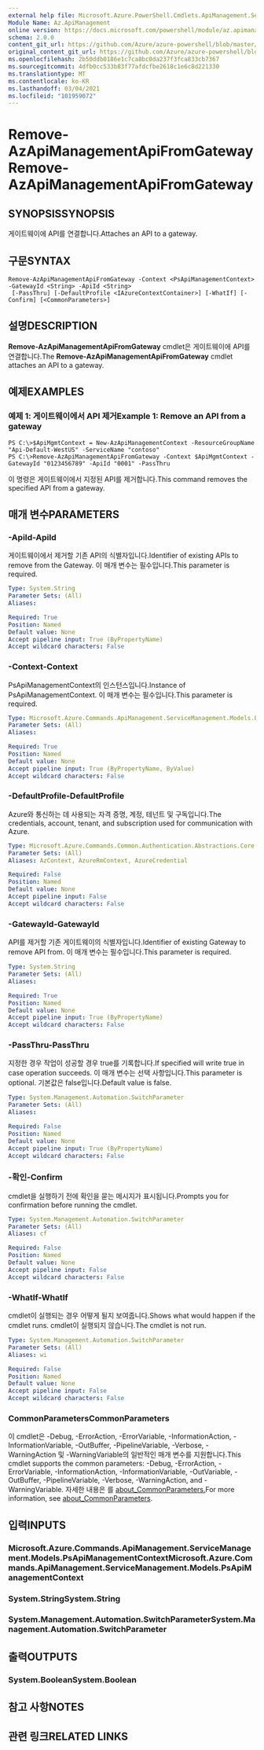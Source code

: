 ```yaml
---
external help file: Microsoft.Azure.PowerShell.Cmdlets.ApiManagement.ServiceManagement.dll-Help.xml
Module Name: Az.ApiManagement
online version: https://docs.microsoft.com/powershell/module/az.apimanagement/remove-azapimanagementapifromgateway
schema: 2.0.0
content_git_url: https://github.com/Azure/azure-powershell/blob/master/src/ApiManagement/ApiManagement/help/Remove-AzApiManagementApiFromGateway.md
original_content_git_url: https://github.com/Azure/azure-powershell/blob/master/src/ApiManagement/ApiManagement/help/Remove-AzApiManagementApiFromGateway.md
ms.openlocfilehash: 2b50ddb0186e1c7ca8bc0da237f3fca833cb7367
ms.sourcegitcommit: 4dfb0cc533b83f77afdcfbe2618c1e6c8d221330
ms.translationtype: MT
ms.contentlocale: ko-KR
ms.lasthandoff: 03/04/2021
ms.locfileid: "101959072"
---
```

# <span data-ttu-id="66637-101">Remove-AzApiManagementApiFromGateway</span><span class="sxs-lookup"><span data-stu-id="66637-101">Remove-AzApiManagementApiFromGateway</span></span>

## <span data-ttu-id="66637-102">SYNOPSIS</span><span class="sxs-lookup"><span data-stu-id="66637-102">SYNOPSIS</span></span>
<span data-ttu-id="66637-103">게이트웨이에 API를 연결합니다.</span><span class="sxs-lookup"><span data-stu-id="66637-103">Attaches an API to a gateway.</span></span>

## <span data-ttu-id="66637-104">구문</span><span class="sxs-lookup"><span data-stu-id="66637-104">SYNTAX</span></span>

```
Remove-AzApiManagementApiFromGateway -Context <PsApiManagementContext> -GatewayId <String> -ApiId <String>
 [-PassThru] [-DefaultProfile <IAzureContextContainer>] [-WhatIf] [-Confirm] [<CommonParameters>]
```

## <span data-ttu-id="66637-105">설명</span><span class="sxs-lookup"><span data-stu-id="66637-105">DESCRIPTION</span></span>
<span data-ttu-id="66637-106">**Remove-AzApiManagementApiFromGateway** cmdlet은 게이트웨이에 API를 연결합니다.</span><span class="sxs-lookup"><span data-stu-id="66637-106">The **Remove-AzApiManagementApiFromGateway** cmdlet attaches an API to a gateway.</span></span>

## <span data-ttu-id="66637-107">예제</span><span class="sxs-lookup"><span data-stu-id="66637-107">EXAMPLES</span></span>

### <span data-ttu-id="66637-108">예제 1: 게이트웨이에서 API 제거</span><span class="sxs-lookup"><span data-stu-id="66637-108">Example 1: Remove an API from a gateway</span></span>
```
PS C:\>$ApiMgmtContext = New-AzApiManagementContext -ResourceGroupName "Api-Default-WestUS" -ServiceName "contoso"
PS C:\>Remove-AzApiManagementApiFromGateway -Context $ApiMgmtContext -GatewayId "0123456789" -ApiId "0001" -PassThru
```

<span data-ttu-id="66637-109">이 명령은 게이트웨이에서 지정된 API를 제거합니다.</span><span class="sxs-lookup"><span data-stu-id="66637-109">This command removes the specified API from a gateway.</span></span>

## <span data-ttu-id="66637-110">매개 변수</span><span class="sxs-lookup"><span data-stu-id="66637-110">PARAMETERS</span></span>

### <span data-ttu-id="66637-111">-ApiId</span><span class="sxs-lookup"><span data-stu-id="66637-111">-ApiId</span></span>
<span data-ttu-id="66637-112">게이트웨이에서 제거할 기존 API의 식별자입니다.</span><span class="sxs-lookup"><span data-stu-id="66637-112">Identifier of existing APIs to remove from the Gateway.</span></span>
<span data-ttu-id="66637-113">이 매개 변수는 필수입니다.</span><span class="sxs-lookup"><span data-stu-id="66637-113">This parameter is required.</span></span>

```yaml
Type: System.String
Parameter Sets: (All)
Aliases:

Required: True
Position: Named
Default value: None
Accept pipeline input: True (ByPropertyName)
Accept wildcard characters: False
```

### <span data-ttu-id="66637-114">-Context</span><span class="sxs-lookup"><span data-stu-id="66637-114">-Context</span></span>
<span data-ttu-id="66637-115">PsApiManagementContext의 인스턴스입니다.</span><span class="sxs-lookup"><span data-stu-id="66637-115">Instance of PsApiManagementContext.</span></span>
<span data-ttu-id="66637-116">이 매개 변수는 필수입니다.</span><span class="sxs-lookup"><span data-stu-id="66637-116">This parameter is required.</span></span>

```yaml
Type: Microsoft.Azure.Commands.ApiManagement.ServiceManagement.Models.PsApiManagementContext
Parameter Sets: (All)
Aliases:

Required: True
Position: Named
Default value: None
Accept pipeline input: True (ByPropertyName, ByValue)
Accept wildcard characters: False
```

### <span data-ttu-id="66637-117">-DefaultProfile</span><span class="sxs-lookup"><span data-stu-id="66637-117">-DefaultProfile</span></span>
<span data-ttu-id="66637-118">Azure와 통신하는 데 사용되는 자격 증명, 계정, 테넌트 및 구독입니다.</span><span class="sxs-lookup"><span data-stu-id="66637-118">The credentials, account, tenant, and subscription used for communication with Azure.</span></span>

```yaml
Type: Microsoft.Azure.Commands.Common.Authentication.Abstractions.Core.IAzureContextContainer
Parameter Sets: (All)
Aliases: AzContext, AzureRmContext, AzureCredential

Required: False
Position: Named
Default value: None
Accept pipeline input: False
Accept wildcard characters: False
```

### <span data-ttu-id="66637-119">-GatewayId</span><span class="sxs-lookup"><span data-stu-id="66637-119">-GatewayId</span></span>
<span data-ttu-id="66637-120">API를 제거할 기존 게이트웨이의 식별자입니다.</span><span class="sxs-lookup"><span data-stu-id="66637-120">Identifier of existing Gateway to remove API from.</span></span>
<span data-ttu-id="66637-121">이 매개 변수는 필수입니다.</span><span class="sxs-lookup"><span data-stu-id="66637-121">This parameter is required.</span></span>

```yaml
Type: System.String
Parameter Sets: (All)
Aliases:

Required: True
Position: Named
Default value: None
Accept pipeline input: True (ByPropertyName)
Accept wildcard characters: False
```

### <span data-ttu-id="66637-122">-PassThru</span><span class="sxs-lookup"><span data-stu-id="66637-122">-PassThru</span></span>
<span data-ttu-id="66637-123">지정한 경우 작업이 성공할 경우 true를 기록합니다.</span><span class="sxs-lookup"><span data-stu-id="66637-123">If specified will write true in case operation succeeds.</span></span>
<span data-ttu-id="66637-124">이 매개 변수는 선택 사항입니다.</span><span class="sxs-lookup"><span data-stu-id="66637-124">This parameter is optional.</span></span>
<span data-ttu-id="66637-125">기본값은 false입니다.</span><span class="sxs-lookup"><span data-stu-id="66637-125">Default value is false.</span></span>

```yaml
Type: System.Management.Automation.SwitchParameter
Parameter Sets: (All)
Aliases:

Required: False
Position: Named
Default value: None
Accept pipeline input: True (ByPropertyName)
Accept wildcard characters: False
```

### <span data-ttu-id="66637-126">-확인</span><span class="sxs-lookup"><span data-stu-id="66637-126">-Confirm</span></span>
<span data-ttu-id="66637-127">cmdlet을 실행하기 전에 확인을 묻는 메시지가 표시됩니다.</span><span class="sxs-lookup"><span data-stu-id="66637-127">Prompts you for confirmation before running the cmdlet.</span></span>

```yaml
Type: System.Management.Automation.SwitchParameter
Parameter Sets: (All)
Aliases: cf

Required: False
Position: Named
Default value: None
Accept pipeline input: False
Accept wildcard characters: False
```

### <span data-ttu-id="66637-128">-WhatIf</span><span class="sxs-lookup"><span data-stu-id="66637-128">-WhatIf</span></span>
<span data-ttu-id="66637-129">cmdlet이 실행되는 경우 어떻게 될지 보여줍니다.</span><span class="sxs-lookup"><span data-stu-id="66637-129">Shows what would happen if the cmdlet runs.</span></span> <span data-ttu-id="66637-130">cmdlet이 실행되지 않습니다.</span><span class="sxs-lookup"><span data-stu-id="66637-130">The cmdlet is not run.</span></span>

```yaml
Type: System.Management.Automation.SwitchParameter
Parameter Sets: (All)
Aliases: wi

Required: False
Position: Named
Default value: None
Accept pipeline input: False
Accept wildcard characters: False
```

### <span data-ttu-id="66637-131">CommonParameters</span><span class="sxs-lookup"><span data-stu-id="66637-131">CommonParameters</span></span>
<span data-ttu-id="66637-132">이 cmdlet은 -Debug, -ErrorAction, -ErrorVariable, -InformationAction, -InformationVariable, -OutBuffer, -PipelineVariable, -Verbose, -WarningAction 및 -WarningVariable의 일반적인 매개 변수를 지원합니다.</span><span class="sxs-lookup"><span data-stu-id="66637-132">This cmdlet supports the common parameters: -Debug, -ErrorAction, -ErrorVariable, -InformationAction, -InformationVariable, -OutVariable, -OutBuffer, -PipelineVariable, -Verbose, -WarningAction, and -WarningVariable.</span></span> <span data-ttu-id="66637-133">자세한 내용은 를 [about_CommonParameters.](http://go.microsoft.com/fwlink/?LinkID=113216)</span><span class="sxs-lookup"><span data-stu-id="66637-133">For more information, see [about_CommonParameters](http://go.microsoft.com/fwlink/?LinkID=113216).</span></span>

## <span data-ttu-id="66637-134">입력</span><span class="sxs-lookup"><span data-stu-id="66637-134">INPUTS</span></span>

### <span data-ttu-id="66637-135">Microsoft.Azure.Commands.ApiManagement.ServiceManagement.Models.PsApiManagementContext</span><span class="sxs-lookup"><span data-stu-id="66637-135">Microsoft.Azure.Commands.ApiManagement.ServiceManagement.Models.PsApiManagementContext</span></span>

### <span data-ttu-id="66637-136">System.String</span><span class="sxs-lookup"><span data-stu-id="66637-136">System.String</span></span>

### <span data-ttu-id="66637-137">System.Management.Automation.SwitchParameter</span><span class="sxs-lookup"><span data-stu-id="66637-137">System.Management.Automation.SwitchParameter</span></span>

## <span data-ttu-id="66637-138">출력</span><span class="sxs-lookup"><span data-stu-id="66637-138">OUTPUTS</span></span>

### <span data-ttu-id="66637-139">System.Boolean</span><span class="sxs-lookup"><span data-stu-id="66637-139">System.Boolean</span></span>

## <span data-ttu-id="66637-140">참고 사항</span><span class="sxs-lookup"><span data-stu-id="66637-140">NOTES</span></span>

## <span data-ttu-id="66637-141">관련 링크</span><span class="sxs-lookup"><span data-stu-id="66637-141">RELATED LINKS</span></span>
